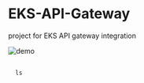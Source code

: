 # EKS-API-Gateway
project for EKS API gateway integration

![demo](https://github.com/nguyentrungduc134/EKS-API-Gateway/assets/86754554/0673cbeb-b650-4cfc-824d-033e6be353c7)

##
      ls

